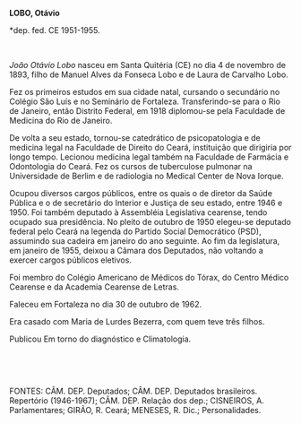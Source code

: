 **LOBO, Otávio**

\*dep. fed. CE 1951-1955.

 

*João Otávio Lobo* nasceu em Santa Quitéria (CE) no dia 4 de novembro de
1893, filho de Manuel Alves da Fonseca Lobo e de Laura de Carvalho Lobo.

Fez os primeiros estudos em sua cidade natal, cursando o secundário no
Colégio São Luís e no Seminário de Fortaleza. Transferindo-se para o Rio
de Janeiro, então Distrito Federal, em 1918 diplomou-se pela Faculdade
de Medicina do Rio de Janeiro.

De volta a seu estado, tornou-se catedrático de psicopatologia e de
medicina legal na Faculdade de Direito do Ceará, instituição que
dirigiria por longo tempo. Lecionou medicina legal também na Faculdade
de Farmácia e Odontologia do Ceará. Fez os cursos de tuberculose
pulmonar na Universidade de Berlim e de radiologia no Medical Center de
Nova Iorque.

Ocupou diversos cargos públicos, entre os quais o de diretor da Saúde
Pública e o de secretário do Interior e Justiça de seu estado, entre
1946 e 1950. Foi também deputado à Assembléia Legislativa cearense,
tendo ocupado sua presidência. No pleito de outubro de 1950 elegeu-se
deputado federal pelo Ceará na legenda do Partido Social Democrático
(PSD), assumindo sua cadeira em janeiro do ano seguinte. Ao fim da
legislatura, em janeiro de 1955, deixou a Câmara dos Deputados, não
voltando a exercer cargos públicos eletivos.

Foi membro do Colégio Americano de Médicos do Tórax, do Centro Médico
Cearense e da Academia Cearense de Letras.

Faleceu em Fortaleza no dia 30 de outubro de 1962.

Era casado com Maria de Lurdes Bezerra, com quem teve três filhos.

Publicou Em torno do diagnóstico e Climatologia.

 

 

FONTES: CÂM. DEP. Deputados; CÂM. DEP. Deputados brasileiros. Repertório
(1946-1967); CÂM. DEP. Relação dos dep.; CISNEIROS, A. Parlamentares;
GIRÃO, R. Ceará; MENESES, R. Dic.; Personalidades.

 
